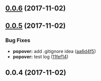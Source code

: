 <a name="0.0.6"></a>
## [0.0.6](https://github.com/tinper-bee/bee-popconfirm/compare/0.0.5...0.0.6) (2017-11-02)



<a name="0.0.5"></a>
## [0.0.5](https://github.com/tinper-bee/bee-popconfirm/compare/0.0.4...0.0.5) (2017-11-02)


### Bug Fixes

* **popover:** add .gitignore idea ([aa6d4f5](https://github.com/tinper-bee/bee-popconfirm/commit/aa6d4f5))
* **popover:** test log ([11fef14](https://github.com/tinper-bee/bee-popconfirm/commit/11fef14))



<a name="0.0.4"></a>
## 0.0.4 (2017-11-02)



